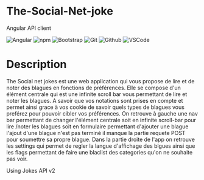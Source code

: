 # The-Social-Net-joke
Angular API client


  <img alt="Angular" src="https://img.shields.io/badge/-Angular-DD0031?logo=angular&logoColor=white"/> <img alt="npm" src="https://img.shields.io/badge/-NPM-CB3837?logo=npm&logoColor=white"/> <img alt="Bootstrap" src="https://img.shields.io/badge/-Bootstrap-757575?logo=Bootstrap&logoColor=white"/> <img alt="Git" src="https://img.shields.io/badge/-Git-F05032?logo=git&logoColor=white"/> <img alt="Github" src="https://img.shields.io/badge/-Github-181717?logo=github&logoColor=white"/> <img alt="VSCode" src="https://img.shields.io/badge/-VSCode-007ACC?logo=visual-studio-code&logoColor=white"/>

# Description

The Social net jokes est une web application qui vous propose de lire et de noter des blagues en fonctions de préférences.
Elle se compose d'un élément centrale qui est une infinite scroll bar vous permettant de lire et noter les blagues. 
A savoir que vos notations sont prises en compte et permet ainsi grace à vos cookie de savoir quels types de blagues vous preférez pour pouvoir cibler vos préférences.
On retrouve à gauche une nav bar permettant de changer l'élément centrale soit en infinite scroll-bar pour lire /noter les blagues soit en formulaire permettant d'ajouter une blague
l'ajout d'une blague n'est pas terminé il manque la partie requete POST pour soumettre sa propre blague.
Dans la partie droite de l'app on retrouve les settings qui permet de regler la langue d'affichage des blgues ainsi que les flags permettant de faire une blaclist des categories qu'on ne souhaite pas voir.

Using Jokes API v2 


#
